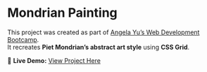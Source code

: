 # Mondrian Painting

This project was created as part of [Angela Yu’s Web Development Bootcamp](https://www.udemy.com/course/the-complete-web-development-bootcamp/).  
It recreates **Piet Mondrian’s abstract art style** using **CSS Grid**.

🔗 **Live Demo:** [View Project Here](https://lin-lae.github.io/mondrian-painting/)
